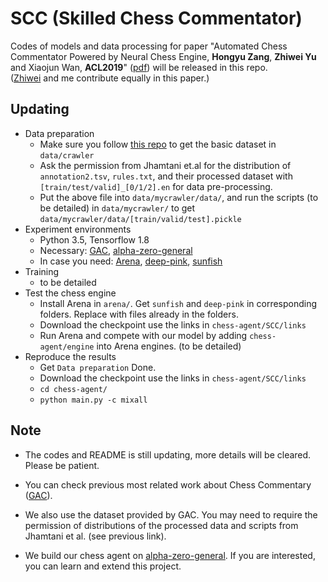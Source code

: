 # SCC (Skilled Chess Commentator)

Codes of models and data processing for paper "Automated Chess Commentator Powered by Neural Chess Engine, **Hongyu Zang**, **Zhiwei Yu** and Xiaojun Wan, **ACL2019**" ([pdf](https://www.aclweb.org/anthology/P19-1597)) will be released in this repo.  
([Zhiwei](https://github.com/ArleneYuZhiwei) and me contribute equally in this paper.)

## Updating
* Data preparation
    * Make sure you follow [this repo](https://github.com/harsh19/ChessCommentaryGeneration) to get the basic dataset in `data/crawler` 
    * Ask the permission from Jhamtani et.al for the distribution of `annotation2.tsv`, `rules.txt`, and their processed dataset with `[train/test/valid]_[0/1/2].en` for data pre-processing.
    * Put the above file into `data/mycrawler/data/`, and run the scripts (to be detailed) in `data/mycrawler/` to get `data/mycrawler/data/[train/valid/test].pickle`
* Experiment environments
    * Python 3.5, Tensorflow 1.8
    * Necessary: [GAC](https://github.com/harsh19/ChessCommentaryGeneration), [alpha-zero-general](https://github.com/suragnair/alpha-zero-general)
    * In case you need: [Arena](http://www.playwitharena.de/), [deep-pink](https://github.com/erikbern/deep-pink), [sunfish](https://github.com/thomasahle/sunfish)
* Training
    * to be detailed
* Test the chess engine
    * Install Arena in `arena/`. Get `sunfish` and `deep-pink` in corresponding folders. Replace with files already in the folders.
    * Download the checkpoint use the links in `chess-agent/SCC/links`
    * Run Arena and compete with our model by adding `chess-agent/engine` into Arena engines. (to be detailed)
* Reproduce the results
    * Get `Data preparation` Done.
    * Download the checkpoint use the links in `chess-agent/SCC/links`
    * `cd chess-agent/`
    * `python main.py -c mixall`

## Note

* The codes and README is still updating, more details will be cleared. Please be patient.

* You can check previous most related work about Chess Commentary ([GAC](https://github.com/harsh19/ChessCommentaryGeneration)).

* We also use the dataset provided by GAC. You may need to require the permission of distributions of the processed data and scripts from Jhamtani et al. (see previous link).

* We build our chess agent on [alpha-zero-general](https://github.com/suragnair/alpha-zero-general). If you are interested, you can learn and extend this project.
